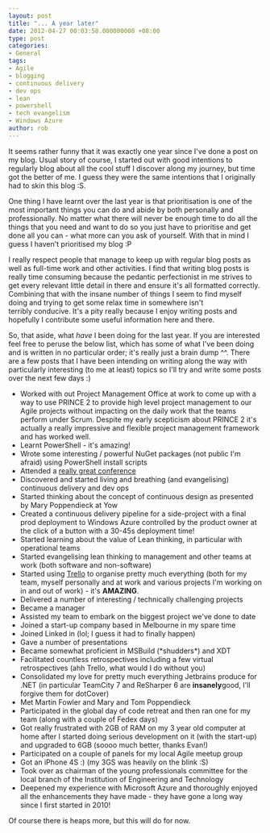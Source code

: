 ```yaml
---
layout: post
title: "... A year later"
date: 2012-04-27 00:03:58.000000000 +08:00
type: post
categories:
- General
tags:
- Agile
- blogging
- continuous delivery
- dev ops
- lean
- powershell
- tech evangelism
- Windows Azure
author: rob
---
```



It seems rather funny that it was exactly one year since I've done a post on my blog. Usual story of course, I started out with good intentions to regularly blog about all the cool stuff I discover along my journey, but time got the better of me. I guess they were the same intentions that I originally had to skin this blog :S.



One thing I have learnt over the last year is that prioritisation is one of the most important things you can do and abide by both personally and professionally. No matter what there will never be enough time to do all the things that you need and want to do so you just have to prioritise and get done all you can - what more can you ask of yourself. With that in mind I guess I haven't prioritised my blog :P



I really respect people that manage to keep up with regular blog posts as well as full-time work and other activities. I find that writing blog posts is really time consuming because the pedantic perfectionist in me strives to get every relevant little detail in there and ensure it's all formatted correctly. Combining that with the insane number of things I seem to find myself doing and trying to get some relax time in somewhere isn't terribly conducive. It's a pity really because I enjoy writing posts and hopefully I contribute some useful information here and there.



So, that aside, what *have* I been doing for the last year. If you are interested feel free to peruse the below list, which has some of what I've been doing and is written in no particular order; it's really just a brain dump ^^. There are a few posts that I have been intending on writing along the way with particularly interesting (to me at least) topics so I'll try and write some posts over the next few days :)


- Worked with out Project Management Office at work to come up with a way to use PRINCE 2 to provide high level project management to our Agile projects without impacting on the daily work that the teams perform under Scrum. Despite my early scepticism about PRINCE 2 it's actually a really impressive and flexible project management framework and has worked well.
- Learnt PowerShell - it's amazing!
- Wrote some interesting / powerful NuGet packages (not public I'm afraid) using PowerShell install scripts
- Attended a [really great conference](http://www.yowconference.com.au/)
- Discovered and started living and breathing (and evangelising) continuous delivery and dev ops
- Started thinking about the concept of continuous design as presented by Mary Poppendieck at Yow
- Created a continuous delivery pipeline for a side-project with a final prod deployment to Windows Azure controlled by the product owner at the click of a button with a 30-45s deployment time!
- Started learning about the value of Lean thinking, in particular with operational teams
- Started evangelising lean thinking to management and other teams at work (both software and non-software)
- Started using [Trello](http://trello.com) to organise pretty much everything (both for my team, myself personally and at work and various projects I'm working on in and out of work) - it's **AMAZING**.
- Delivered a number of interesting / technically challenging projects
- Became a manager
- Assisted my team to embark on the biggest project we've done to date
- Joined a start-up company based in Melbourne in my spare time
- Joined Linked in (lol; I guess it had to finally happen)
- Gave a number of presentations
- Became somewhat proficient in MSBuild (\*shudders\*) and XDT
- Facilitated countless retrospectives including a few virtual retrospectives (ahh Trello, what would I do without you)
- Consolidated my love for pretty much everything Jetbrains produce for .NET (in particular TeamCity 7 and ReSharper 6 are **insanely**good, I'll forgive them for dotCover)
- Met Martin Fowler and Mary and Tom Poppendieck
- Participated in the global day of code retreat and then ran one for my team (along with a couple of Fedex days)
- Got really frustrated with 2GB of RAM on my 3 year old computer at home after I started doing serious development on it (with the start-up) and upgraded to 6GB (soooo much better, thanks Evan!)
- Participated on a couple of panels for my local Agile meetup group
- Got an iPhone 4S :) (my 3GS was heavily on the blink :S)
- Took over as chairman of the young professionals committee for the local branch of the Institution of Engineering and Technology
- Deepened my experience with Microsoft Azure and thoroughly enjoyed all the enhancements they have made - they have gone a long way since I first started in 2010!



Of course there is heaps more, but this will do for now.

